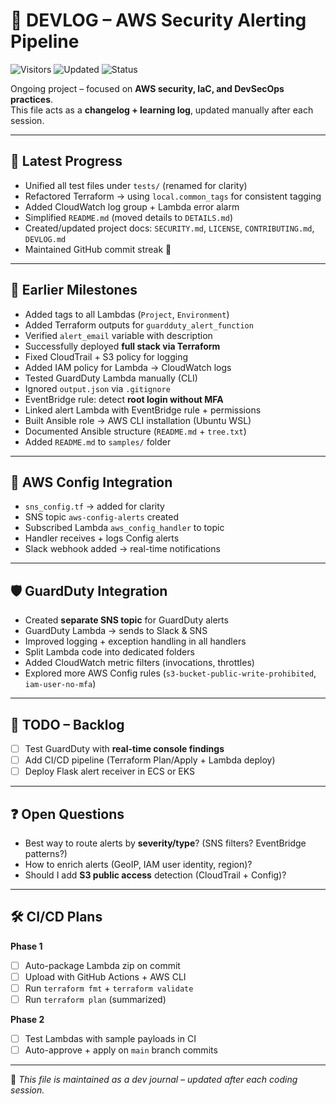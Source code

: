 # 📓 DEVLOG – AWS Security Alerting Pipeline
![Visitors](https://visitor-badge.laobi.icu/badge?page_id=cloudcr0w.security-alerting-pipeline)
![Updated](https://img.shields.io/badge/last_update-Aug%202025-blue)
![Status](https://img.shields.io/badge/project-learning-informational)

Ongoing project – focused on **AWS security, IaC, and DevSecOps practices**.  
This file acts as a **changelog + learning log**, updated manually after each session.

---

## 🚀 Latest Progress
- Unified all test files under `tests/` (renamed for clarity)
- Refactored Terraform → using `local.common_tags` for consistent tagging
- Added CloudWatch log group + Lambda error alarm
- Simplified `README.md` (moved details to `DETAILS.md`)
- Created/updated project docs: `SECURITY.md`, `LICENSE`, `CONTRIBUTING.md`, `DEVLOG.md`
- Maintained GitHub commit streak 💪

---

## 📅 Earlier Milestones
- Added tags to all Lambdas (`Project`, `Environment`)
- Added Terraform outputs for `guardduty_alert_function`
- Verified `alert_email` variable with description
- Successfully deployed **full stack via Terraform**
- Fixed CloudTrail + S3 policy for logging
- Added IAM policy for Lambda → CloudWatch logs
- Tested GuardDuty Lambda manually (CLI)
- Ignored `output.json` via `.gitignore`
- EventBridge rule: detect **root login without MFA**
- Linked alert Lambda with EventBridge rule + permissions
- Built Ansible role → AWS CLI installation (Ubuntu WSL)
- Documented Ansible structure (`README.md` + `tree.txt`)
- Added `README.md` to `samples/` folder

---

## 🔔 AWS Config Integration
- `sns_config.tf` → added for clarity
- SNS topic `aws-config-alerts` created
- Subscribed Lambda `aws_config_handler` to topic
- Handler receives + logs Config alerts
- Slack webhook added → real-time notifications

---

## 🛡️ GuardDuty Integration
- Created **separate SNS topic** for GuardDuty alerts
- GuardDuty Lambda → sends to Slack & SNS
- Improved logging + exception handling in all handlers
- Split Lambda code into dedicated folders
- Added CloudWatch metric filters (invocations, throttles)
- Explored more AWS Config rules (`s3-bucket-public-write-prohibited`, `iam-user-no-mfa`)

---

## 📌 TODO – Backlog
- [ ] Test GuardDuty with **real-time console findings**
- [ ] Add CI/CD pipeline (Terraform Plan/Apply + Lambda deploy)
- [ ] Deploy Flask alert receiver in ECS or EKS

---

## ❓ Open Questions
- Best way to route alerts by **severity/type**? (SNS filters? EventBridge patterns?)
- How to enrich alerts (GeoIP, IAM user identity, region)?
- Should I add **S3 public access** detection (CloudTrail + Config)?

---

## 🛠️ CI/CD Plans

**Phase 1**
- [ ] Auto-package Lambda zip on commit  
- [ ] Upload with GitHub Actions + AWS CLI  
- [ ] Run `terraform fmt` + `terraform validate`  
- [ ] Run `terraform plan` (summarized)  

**Phase 2**
- [ ] Test Lambdas with sample payloads in CI  
- [ ] Auto-approve + apply on `main` branch commits  

---

📌 *This file is maintained as a dev journal – updated after each coding session.*

